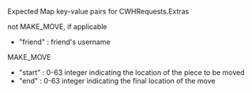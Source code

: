 Expected Map key-value pairs for CWHRequests.Extras

not MAKE_MOVE, if applicable
  - "friend" : friend's username

MAKE_MOVE
  - "start" : 0-63 integer indicating the location of the piece to be moved
  - "end" : 0-63 integer indicating the final location of the move
